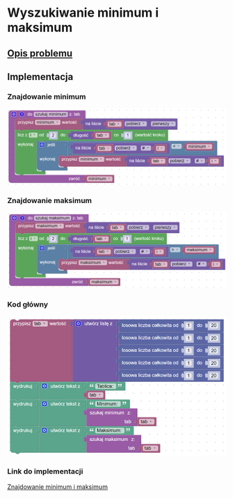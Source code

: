 # Wyszukiwanie minimum i maksimum

## [Opis problemu](../../../../algorithms/searching/min-or-max.md)

## Implementacja

### Znajdowanie minimum

![](../../../../assets/minimum.png)

### Znajdowanie maksimum

![](../../../../assets/maximum.png)

### Kod główny

![](../../../../assets/min_max_main.png)

### Link do implementacji

[Znajdowanie minimum i maksimum](https://blockly-demo.appspot.com/static/demos/code/index.html?lang=pl#6rhsk3)
